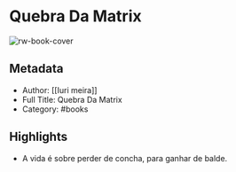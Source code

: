 # Quebra Da Matrix

![rw-book-cover](https://readwise-assets.s3.amazonaws.com/static/images/default-book-icon-7.09749d3efd49.png)

## Metadata
- Author: [[Iuri meira]]
- Full Title: Quebra Da Matrix
- Category: #books

## Highlights
- A vida é sobre perder de concha, para ganhar de balde.
